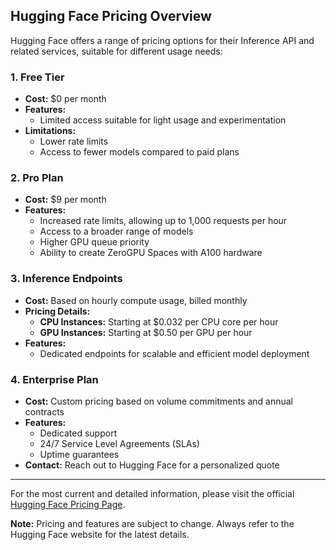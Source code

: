 ## Hugging Face Pricing Overview

Hugging Face offers a range of pricing options for their Inference API and related services, suitable for different usage needs:

### 1. Free Tier
- **Cost:** $0 per month
- **Features:**
    - Limited access suitable for light usage and experimentation
- **Limitations:**
    - Lower rate limits
    - Access to fewer models compared to paid plans

### 2. Pro Plan
- **Cost:** $9 per month
- **Features:**
    - Increased rate limits, allowing up to 1,000 requests per hour
    - Access to a broader range of models
    - Higher GPU queue priority
    - Ability to create ZeroGPU Spaces with A100 hardware

### 3. Inference Endpoints
- **Cost:** Based on hourly compute usage, billed monthly
- **Pricing Details:**
    - **CPU Instances:** Starting at $0.032 per CPU core per hour
    - **GPU Instances:** Starting at $0.50 per GPU per hour
- **Features:**
    - Dedicated endpoints for scalable and efficient model deployment

### 4. Enterprise Plan
- **Cost:** Custom pricing based on volume commitments and annual contracts
- **Features:**
    - Dedicated support
    - 24/7 Service Level Agreements (SLAs)
    - Uptime guarantees
- **Contact:** Reach out to Hugging Face for a personalized quote

---

For the most current and detailed information, please visit the official [Hugging Face Pricing Page](https://huggingface.co/pricing).

**Note:** Pricing and features are subject to change. Always refer to the Hugging Face website for the latest details.

